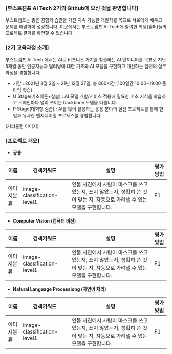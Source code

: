 
### [부스트캠프 AI Tech 2기의 Github에 오신 것을 환영합니다]
부스트캠프는 좋은 경험과 습관을 가진 지속 가능한 개발자를 목표로 서로에게 배우고 문제를 해결하며 성장합니다. 이곳에서는 부스트캠프 AI Tech에 참여한 학생(캠퍼)들의 프로젝트 결과를 확인할 수 있습니다. 


### [2기 교육과정 소개]
부스트캠프 AI Tech 에서는 AI로 비즈니스 가치를 창출하는 AI 엔지니어를 목표로 지난 5개월 동안 인공지능과 딥러닝에 대한 기초와 AI 모델을 구현하고 개선하는 일련의 실무 과정을 경험합니다. 

* 기간 : 2021년 8월 2일 ~ 21년 12월 27일, 총 800시간 (100일간 10:00~19:00 풀타임 학습) 
* U Stage(기초이론+실습) : AI 모델 개발/서비스 적용에 필요한 기초 지식을 학습하고 도메인마다 널리 쓰이는 backbone 모델을 다룹니다. 
* P Stage(대회형 실습) : AI를 많이 활용하는 응용 분야의 실전 프로젝트를 통해 현업과 유사한 엔지니어링 프로세스를 경험합니다. 

(커리큘럼 이미지)

### [프로젝트 개요]

* __공통__

이름|검색키워드|설명|평가방법
----|----|----|----
이미지분류|image-classification-level1|인물 사진에서 사람이 마스크를 쓰고 있는지, 쓰지 않았는지, 정확히 쓴 것이 맞는 지, 자동으로 가려낼 수 있는 모델을 구현합니다. |F1

* __Computer Vision (컴퓨터 비전)__

이름|검색키워드|설명|평가방법
----|----|----|----
이미지분류|image-classification-level1|인물 사진에서 사람이 마스크를 쓰고 있는지, 쓰지 않았는지, 정확히 쓴 것이 맞는 지, 자동으로 가려낼 수 있는 모델을 구현합니다. |F1

* __Natural Language Processiong (자연어 처리)__

이름|검색키워드|설명|평가방법
----|----|----|----
이미지분류|image-classification-level1|인물 사진에서 사람이 마스크를 쓰고 있는지, 쓰지 않았는지, 정확히 쓴 것이 맞는 지, 자동으로 가려낼 수 있는 모델을 구현합니다. |F1

